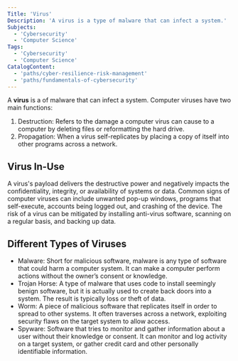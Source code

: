 ```yaml
---
Title: 'Virus'
Description: 'A virus is a type of malware that can infect a system.'
Subjects:
  - 'Cybersecurity'
  - 'Computer Science'
Tags:
  - 'Cybersecurity'
  - 'Computer Science'
CatalogContent:
  - 'paths/cyber-resilience-risk-management'
  - 'paths/fundamentals-of-cybersecurity'
---
```


A **virus** is a of malware that can infect a system. Computer viruses have two main functions:

1. Destruction: Refers to the damage a computer virus can cause to a computer by deleting files or reformatting the hard drive.
2. Propagation: When a virus self-replicates by placing a copy of itself into other programs across a network.

## Virus In-Use

A virus's payload delivers the destructive power and negatively impacts the confidentiality, integrity, or availability of systems or data. Common signs of computer viruses can include unwanted pop-up windows, programs that self-execute, accounts being logged out, and crashing of the device. The risk of a virus can be mitigated by installing anti-virus software, scanning on a regular basis, and backing up data.

## Different Types of Viruses

- Malware: Short for malicious software, malware is any type of software that could harm a computer system. It can make a computer perform actions without the owner’s consent or knowledge.
- Trojan Horse: A type of malware that uses code to install seemingly benign software, but it is actually used to create back doors into a system. The result is typically loss or theft of data.
- Worm: A piece of malicious software that replicates itself in order to spread to other systems. It often traverses across a network, exploiting security flaws on the target system to allow access.
- Spyware: Software that tries to monitor and gather information about a user without their knowledge or consent. It can monitor and log activity on a target system, or gather credit card and other personally identifiable information.
